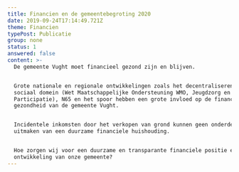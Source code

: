```yaml
---
title: Financien en de gemeentebegroting 2020
date: 2019-09-24T17:14:49.721Z
theme: Financien
typePost: Publicatie
group: none
status: 1
answered: false
content: >-
  De gemeente Vught moet financieel gezond zijn en blijven. 


  Grote nationale en regionale ontwikkelingen zoals het decentraliseren van het
  sociaal domein (Wet Maatschappelijke Ondersteuning WMO, Jeugdzorg en
  Participatie), N65 en het spoor hebben een grote invloed op de financiele
  gezondheid van de gemeente Vught. 


  Incidentele inkomsten door het verkopen van grond kunnen geen onderdeel
  uitmaken van een duurzame financiele huishouding.


  Hoe zorgen wij voor een duurzame en transparante financiele positie en
  ontwikkeling van onze gemeente?
---
```


